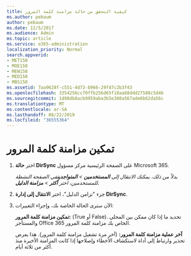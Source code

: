 ```yaml
---
title: كيفية التحقق من حالة مزامنة كلمة المرور
ms.author: pebaum
author: pebaum
ms.date: 12/5/2017
ms.audience: Admin
ms.topic: article
ms.service: o365-administration
localization_priority: Normal
search.appverid:
- MET150
- MOE150
- MEW150
- MED150
- MBS150
ms.assetid: 7aa9628f-c551-4d73-b966-29f47c2b3f43
ms.openlocfilehash: 3354256cc70ffb256d65f18aa68ddd27588c5d4b
ms.sourcegitcommit: 1d98db8acb9959aba3b5e308a567ade6b62da56c
ms.translationtype: MT
ms.contentlocale: ar-SA
ms.lasthandoff: 08/22/2019
ms.locfileid: "36555364"
---
```

# <a name="enable-password-sync"></a>تمكين مزامنة كلمة المرور

1.  اختر **حالة DirSync** على الصفحة الرئيسية مركز مسؤول Microsoft 365. 
    
     *بدلاً من ذلك، يمكنك الانتقال إلى **المستخدمين** \> **المتواجدين**في الصفحة النشطة للمستخدمين، اختر **أكثر** \> **مزامنة الدليل.*** 
    
2. جزء "تزامن الدليل"، اختر **الانتقال إلى إدارة DirSync**. 
    
3. الآن سترى الحالة الخاصة بك، وإجراء التغييرات:
    
    **تمكين مزامنة كلمة المرور:** (True أو False). تحديد ما إذا كان ممكن بين المحلي والمستأجر Office 365 الخاص بك مزامنة كلمة المرور. 
    
    **آخر عملية مزامنة كلمة المرور:** (آخر مرة تشغيل مزامنة كلمة المرور). هذا يعرض تحذير وارتباط إلى أداة لاستكشاف الأخطاء وإصلاحها إذا كانت المزامنة الأخيرة منذ أكثر من ثلاثة أيام. 
    

